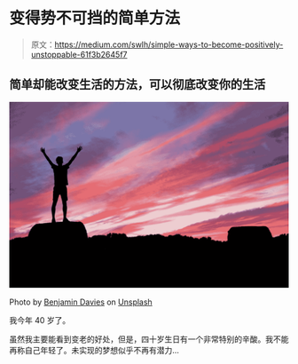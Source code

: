# 变得势不可挡的简单方法

> 原文：<https://medium.com/swlh/simple-ways-to-become-positively-unstoppable-61f3b2645f7>

## 简单却能改变生活的方法，可以彻底改变你的生活

![](img/867cd047df5386900ae5edd12538b305.png)

Photo by [Benjamin Davies](https://unsplash.com/@bendavisual?utm_source=medium&utm_medium=referral) on [Unsplash](https://unsplash.com?utm_source=medium&utm_medium=referral)

我今年 40 岁了。

虽然我主要能看到变老的好处，但是，四十岁生日有一个非常特别的辛酸。我不能再称自己年轻了。未实现的梦想似乎不再有潜力…